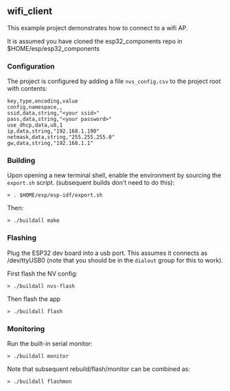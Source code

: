 
## wifi_client

This example project demonstrates how to connect to a wifi AP.

It is assumed you have cloned the esp32_components repo in $HOME/esp/esp32_components

### Configuration

The project is configured by adding a file `nvs_config.csv` to the project root
with contents:

```
key,type,encoding,value
config,namespace,,
ssid,data,string,"<your ssid>"
pass,data,string,"<your password>"
use_dhcp,data,u8,1
ip,data,string,"192.168.1.190"
netmask,data,string,"255.255.255.0"
gw,data,string,"192.168.1.1"
```

### Building

Upon opening a new terminal shell, enable the environment by sourcing the
`export.sh` script. (subsequent builds don't need to do this):

```
> . $HOME/esp/esp-idf/export.sh
```

Then:

```
> ./buildall make
```

### Flashing

Plug the ESP32 dev board into a usb port.  This assumes it connects as
/dev/ttyUSB0 (note that you should be in the `dialout` group for this to work).

First flash the NV config:
```
> ./buildall nvs-flash
```

Then flash the app
```
> ./buildall flash
```

### Monitoring

Run the built-in serial monitor:
```
> ./buildall monitor
```

Note that subsequent rebuild/flash/monitor can be combined as:
```
> ./buildall flashmon
```
